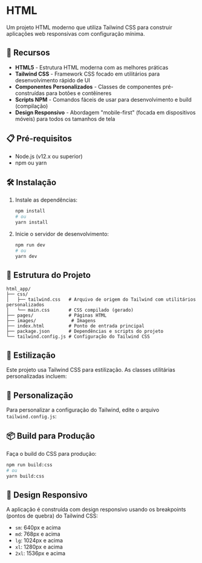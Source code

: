 # HTML

Um projeto HTML moderno que utiliza Tailwind CSS para construir aplicações web responsivas com configuração mínima.

## 🚀 Recursos

  - **HTML5** - Estrutura HTML moderna com as melhores práticas
  - **Tailwind CSS** - Framework CSS focado em utilitários para desenvolvimento rápido de UI
  - **Componentes Personalizados** - Classes de componentes pré-construídas para botões e contêineres
  - **Scripts NPM** - Comandos fáceis de usar para desenvolvimento e build (compilação)
  - **Design Responsivo** - Abordagem "mobile-first" (focada em dispositivos móveis) para todos os tamanhos de tela

## 📋 Pré-requisitos

  - Node.js (v12.x ou superior)
  - npm ou yarn

## 🛠️ Instalação

1.  Instale as dependências:

    ```bash
    npm install
    # ou
    yarn install
    ```

2.  Inicie o servidor de desenvolvimento:

    ```bash
    npm run dev
    # ou
    yarn dev
    ```

## 📁 Estrutura do Projeto

```
html_app/
├── css/
│   ├── tailwind.css   # Arquivo de origem do Tailwind com utilitários personalizados
│   └── main.css       # CSS compilado (gerado)
├── pages/             # Páginas HTML
├── images/             # Imagens
├── index.html         # Ponto de entrada principal
├── package.json       # Dependências e scripts do projeto
└── tailwind.config.js # Configuração do Tailwind CSS
```

## 🎨 Estilização

Este projeto usa Tailwind CSS para estilização. As classes utilitárias personalizadas incluem:

## 🧩 Personalização

Para personalizar a configuração do Tailwind, edite o arquivo `tailwind.config.js`:

## 📦 Build para Produção

Faça o build do CSS para produção:

```bash
npm run build:css
# ou
yarn build:css
```

## 📱 Design Responsivo

A aplicação é construída com design responsivo usando os breakpoints (pontos de quebra) do Tailwind CSS:

  - `sm`: 640px e acima
  - `md`: 768px e acima
  - `lg`: 1024px e acima
  - `xl`: 1280px e acima
  - `2xl`: 1536px e acima
